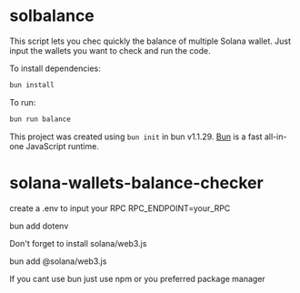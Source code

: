 # solbalance

This script lets you chec quickly the balance of multiple Solana wallet.
Just input the wallets you want to check and run the code. 

To install dependencies:

```bash
bun install
```

To run:

```bash
bun run balance
```

This project was created using `bun init` in bun v1.1.29. [Bun](https://bun.sh) is a fast all-in-one JavaScript runtime.
# solana-wallets-balance-checker

create a .env to input your RPC
RPC_ENDPOINT=your_RPC

bun add dotenv

Don't forget to install solana/web3.js

bun add @solana/web3.js

If you cant use bun just use npm or you preferred package manager